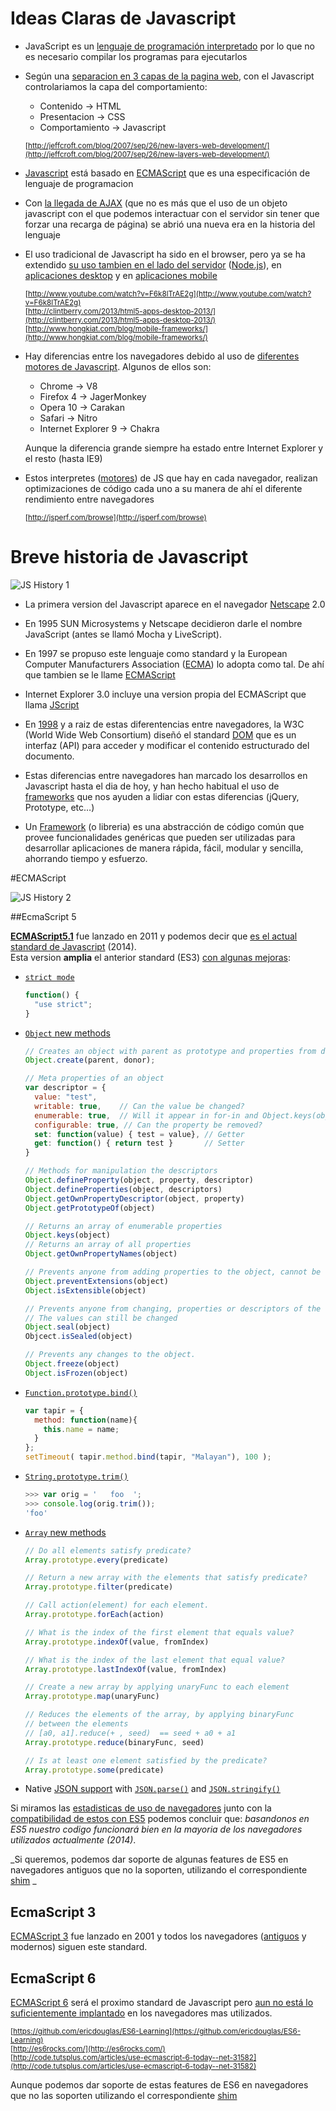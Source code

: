 # Ideas Claras de Javascript

* JavaScript es un [lenguaje de programación interpretado](http://es.wikipedia.org/wiki/Lenguaje_de_programaci%C3%B3n_interpretado) por lo que no es necesario compilar los programas para ejecutarlos  

- Según una [separacion en 3 capas de la pagina web](http://titleandsummary.com/separation-of-layers-content-presentation-and-behavior/), con el Javascript controlariamos la capa del comportamiento:  

    * Contenido → HTML  
    * Presentacion → CSS  
    * Comportamiento → Javascript  

    <sub>[http://jeffcroft.com/blog/2007/sep/26/new-layers-web-development/](http://jeffcroft.com/blog/2007/sep/26/new-layers-web-development/)  
</sub>  

- [Javascript](https://developer.mozilla.org/en/JavaScript_Language_Resources) está basado en [ECMAScript](http://es.wikipedia.org/wiki/ECMAScript) que es una especificación de lenguaje de programacion

- Con [la llegada de AJAX](http://www.uberbin.net/archivos/internet/ajax-un-nuevo-acercamiento-a-aplicaciones-web.php) (que no es más que el uso de un objeto javascript con el que podemos interactuar con el servidor sin tener que forzar una recarga de página) se abrió una nueva era en la historia del lenguaje

- El uso tradicional de Javascript ha sido en el browser, pero ya se ha extendido [su uso tambien en el lado del servidor](http://net.tutsplus.com/tutorials/javascript-ajax/learning-serverside-javascript-with-node-js/) ([Node.js](http://nodejs.org/)), en [aplicaciones desktop](https://nodesource.com/blog/node-desktop-applications) y en [aplicaciones mobile](http://phonegap.com/) 

    <sub>[http://www.youtube.com/watch?v=F6k8lTrAE2g](http://www.youtube.com/watch?v=F6k8lTrAE2g)</sub>  
    <sub>[http://clintberry.com/2013/html5-apps-desktop-2013/](http://clintberry.com/2013/html5-apps-desktop-2013/)</sub>  
    <sub>[http://www.hongkiat.com/blog/mobile-frameworks/](http://www.hongkiat.com/blog/mobile-frameworks/)</sub>  

- Hay diferencias entre los navegadores debido al uso de [diferentes motores de Javascript](http://www.etnassoft.com/2011/05/31/comparativa-entre-los-distintos-motores-ecmascript/). Algunos de ellos son:

    * Chrome → V8
    * Firefox 4 → JagerMonkey
    * Opera 10 → Carakan
    * Safari → Nitro
    * Internet Explorer 9 → Chakra

    Aunque la diferencia grande siempre ha estado entre Internet Explorer y el resto (hasta IE9)

- Estos interpretes ([motores](http://en.wikipedia.org/wiki/JavaScript_engine#JavaScript_engines)) de JS que hay en cada navegador, realizan optimizaciones de código cada uno a su manera de ahí el diferente rendimiento entre navegadores

    <sub>[http://jsperf.com/browse](http://jsperf.com/browse)</sub>

# Breve historia de Javascript

![JS History 1](https://raw.github.com/juanmaguitar/training-frontend-docs/master/generalidades/img/js-history-1.png)

- La primera version del Javascript aparece en el navegador [Netscape](http://en.wikipedia.org/wiki/Netscape) 2.0  

- En 1995 SUN Microsystems y Netscape decidieron darle el nombre JavaScript (antes se llamó Mocha y LiveScript).

- En 1997 se propuso este lenguaje como standard y la European Computer Manufacturers Association ([ECMA](http://www.ecma-international.org/default.htm)) lo adopta como tal. De ahí que tambien se le llame [ECMAScript](http://www.ecma-international.org/publications/standards/Ecma-262.htm)  

- Internet Explorer 3.0 incluye una version propia del ECMAScript que llama [JScript](http://msdn.microsoft.com/scripting/)  

- En [1998](http://www.w3.org/TR/1998/REC-DOM-Level-1-19981001/) y a raiz de estas diferentencias entre navegadores, la W3C (World Wide Web Consortium) diseñó el standard [DOM](http://es.wikipedia.org/wiki/Document_Object_Model) que es un interfaz (API) para acceder y modificar el contenido estructurado del documento.  

- Estas diferencias entre navegadores han marcado los desarrollos en Javascript hasta el dia de hoy, y han hecho habitual el uso de [frameworks](http://www.maestrosdelweb.com/editorial/comparacion-frameworks-javascript/) que nos ayuden a lidiar con estas diferencias (jQuery, Prototype, etc…)

- Un [Framework](http://www.desarrolloweb.com/articulos/listado-distintos-framework-javascript.html) (o libreria) es una abstracción de código común que provee funcionalidades genéricas que pueden ser utilizadas para desarrollar aplicaciones de manera rápida, fácil, modular y sencilla, ahorrando tiempo y esfuerzo.  


#ECMAScript

![JS History 2](https://raw.github.com/juanmaguitar/training-frontend-docs/master/generalidades/img/js-history-2.png)


##EcmaScript 5

**[ECMAScript5.1](http://www.ecma-international.org/ecma-262/5.1/)** fue lanzado en 2011 y podemos decir que [es el actual standard de Javascript](http://blog.oio.de/2013/04/16/ecmascript-5-the-current-javascript-standard/) (2014).  
Esta version **amplia** el anterior standard (ES3) [con algunas mejoras](http://www.jayway.com/2011/04/05/what-is-new-in-ecmascript-5/):

- [`strict mode`](https://developer.mozilla.org/en-US/docs/Web/JavaScript/Reference/Strict_mode)

  ```javascript
  function() {
    "use strict";
  }
  ```

- [`Object` new methods](http://ejohn.org/blog/ecmascript-5-objects-and-properties/)

  ```javascript
  // Creates an object with parent as prototype and properties from donor
  Object.create(parent, donor);

  // Meta properties of an object
  var descriptor = {
    value: "test",
    writable: true,    // Can the value be changed?
    enumerable: true,  // Will it appear in for-in and Object.keys(object)?
    configurable: true, // Can the property be removed?
    set: function(value) { test = value}, // Getter
    get: function() { return test }       // Setter
  }

  // Methods for manipulation the descriptors
  Object.defineProperty(object, property, descriptor)
  Object.defineProperties(object, descriptors)
  Object.getOwnPropertyDescriptor(object, property)
  Object.getPrototypeOf(object)

  // Returns an array of enumerable properties
  Object.keys(object)
  // Returns an array of all properties
  Object.getOwnPropertyNames(object)

  // Prevents anyone from adding properties to the object, cannot be undone.
  Object.preventExtensions(object)
  Object.isExtensible(object)

  // Prevents anyone from changing, properties or descriptors of the object.
  // The values can still be changed
  Object.seal(object)
  Objcect.isSealed(object)

  // Prevents any changes to the object.
  Object.freeze(object)
  Object.isFrozen(object)
  ```

- [`Function.prototype.bind()`](https://developer.mozilla.org/en-US/docs/Web/JavaScript/Reference/Global_Objects/Function/bind)

  ```javascript
  var tapir = {
    method: function(name){
      this.name = name;
    }
  };
  setTimeout( tapir.method.bind(tapir, "Malayan"), 100 );
  ```

- [`String.prototype.trim()`](https://developer.mozilla.org/en-US/docs/Web/JavaScript/Reference/Global_Objects/String/Trim)

  ```javascript
  >>> var orig = '   foo  ';
  >>> console.log(orig.trim());
  'foo'
  ```

- [`Array` new methods](http://www.jimmycuadra.com/posts/ecmascript-5-array-methods)

  ```javascript
  // Do all elements satisfy predicate?
  Array.prototype.every(predicate)

  // Return a new array with the elements that satisfy predicate?
  Array.prototype.filter(predicate)

  // Call action(element) for each element.
  Array.prototype.forEach(action)

  // What is the index of the first element that equals value?
  Array.prototype.indexOf(value, fromIndex)

  // What is the index of the last element that equal value?
  Array.prototype.lastIndexOf(value, fromIndex)

  // Create a new array by applying unaryFunc to each element
  Array.prototype.map(unaryFunc)

  // Reduces the elements of the array, by applying binaryFunc
  // between the elements
  // [a0, a1].reduce(+ , seed)  == seed + a0 + a1
  Array.prototype.reduce(binaryFunc, seed)

  // Is at least one element satisfied by the predicate?
  Array.prototype.some(predicate)
  ```

- Native [JSON support](https://developer.mozilla.org/en-US/docs/Web/JavaScript/Guide/Using_native_JSON) with [`JSON.parse()`](https://developer.mozilla.org/en-US/docs/Web/JavaScript/Reference/Global_Objects/JSON/parse) and [`JSON.stringify()`](https://developer.mozilla.org/en-US/docs/Web/JavaScript/Reference/Global_Objects/JSON/stringify) 

Si miramos las [estadisticas de uso de navegadores](http://clicky.com/marketshare/global/web-browsers/versions/) junto con la [compatibilidad de estos con ES5](http://kangax.github.io/compat-table/es5/) podemos concluir que: _basandonos en ES5 nuestro codigo funcionará bien en la mayoria de los navegadores utilizados actualmente (2014)_. 

_Si queremos, podemos dar soporte de algunas features de ES5 en navegadores antiguos que no la soporten, utilizando el correspondiente [shim](https://github.com/es-shims/es5-shim) _

## EcmaScript 3

[ECMAScript 3](http://www.ecma-international.org/publications/files/ECMA-ST-ARCH/ECMA-262,%203rd%20edition,%20December%201999.pdf) fue lanzado en 2001 y todos los navegadores ([antiguos](http://www.webdevout.net/browser-support-ecmascript) y modernos) siguen este standard.

## EcmaScript 6

[ECMAScript 6](https://people.mozilla.org/~jorendorff/es6-draft.html) será el proximo standard de Javascript pero [aun no está lo suficientemente implantado](http://kangax.github.io/compat-table/es6/) en los navegadores mas utilizados.

<sub>[https://github.com/ericdouglas/ES6-Learning](https://github.com/ericdouglas/ES6-Learning)</sub>  
<sub>[http://es6rocks.com/](http://es6rocks.com/)</sub>  
<sub>[http://code.tutsplus.com/articles/use-ecmascript-6-today--net-31582](http://code.tutsplus.com/articles/use-ecmascript-6-today--net-31582)</sub>  

Aunque podemos dar soporte de estas features de ES6 en navegadores que no las soporten utilizando el correspondiente [shim](https://github.com/paulmillr/es6-shim/)











